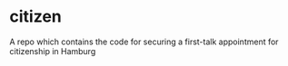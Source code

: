 # citizen
A repo which contains the code for securing a first-talk appointment for citizenship in Hamburg
